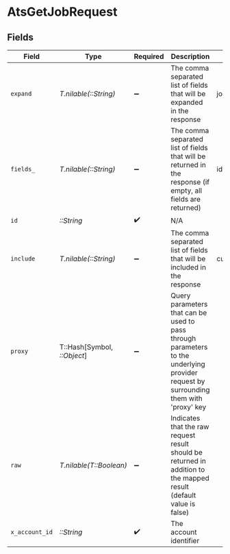 # AtsGetJobRequest


## Fields

| Field                                                                                                                                                                                                                           | Type                                                                                                                                                                                                                            | Required                                                                                                                                                                                                                        | Description                                                                                                                                                                                                                     | Example                                                                                                                                                                                                                         |
| ------------------------------------------------------------------------------------------------------------------------------------------------------------------------------------------------------------------------------- | ------------------------------------------------------------------------------------------------------------------------------------------------------------------------------------------------------------------------------- | ------------------------------------------------------------------------------------------------------------------------------------------------------------------------------------------------------------------------------- | ------------------------------------------------------------------------------------------------------------------------------------------------------------------------------------------------------------------------------- | ------------------------------------------------------------------------------------------------------------------------------------------------------------------------------------------------------------------------------- |
| `expand`                                                                                                                                                                                                                        | *T.nilable(::String)*                                                                                                                                                                                                           | :heavy_minus_sign:                                                                                                                                                                                                              | The comma separated list of fields that will be expanded in the response                                                                                                                                                        | job_postings,interview_stages                                                                                                                                                                                                   |
| `fields_`                                                                                                                                                                                                                       | *T.nilable(::String)*                                                                                                                                                                                                           | :heavy_minus_sign:                                                                                                                                                                                                              | The comma separated list of fields that will be returned in the response (if empty, all fields are returned)                                                                                                                    | id,remote_id,code,title,description,status,job_status,department_ids,remote_department_ids,location_ids,remote_location_ids,hiring_team,interview_stages,confidential,custom_fields,created_at,updated_at,unified_custom_fields |
| `id`                                                                                                                                                                                                                            | *::String*                                                                                                                                                                                                                      | :heavy_check_mark:                                                                                                                                                                                                              | N/A                                                                                                                                                                                                                             |                                                                                                                                                                                                                                 |
| `include`                                                                                                                                                                                                                       | *T.nilable(::String)*                                                                                                                                                                                                           | :heavy_minus_sign:                                                                                                                                                                                                              | The comma separated list of fields that will be included in the response                                                                                                                                                        | custom_fields                                                                                                                                                                                                                   |
| `proxy`                                                                                                                                                                                                                         | T::Hash[Symbol, *::Object*]                                                                                                                                                                                                     | :heavy_minus_sign:                                                                                                                                                                                                              | Query parameters that can be used to pass through parameters to the underlying provider request by surrounding them with 'proxy' key                                                                                            |                                                                                                                                                                                                                                 |
| `raw`                                                                                                                                                                                                                           | *T.nilable(T::Boolean)*                                                                                                                                                                                                         | :heavy_minus_sign:                                                                                                                                                                                                              | Indicates that the raw request result should be returned in addition to the mapped result (default value is false)                                                                                                              |                                                                                                                                                                                                                                 |
| `x_account_id`                                                                                                                                                                                                                  | *::String*                                                                                                                                                                                                                      | :heavy_check_mark:                                                                                                                                                                                                              | The account identifier                                                                                                                                                                                                          |                                                                                                                                                                                                                                 |